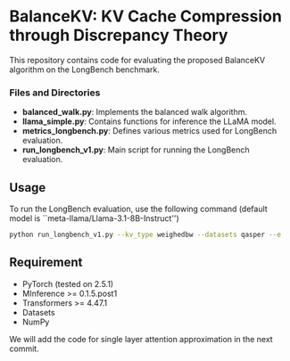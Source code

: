 # BalanceKV: KV Cache Compression through Discrepancy Theory

This repository contains code for evaluating the proposed BalanceKV algorithm on the LongBench benchmark. 

### Files and Directories

- **balanced_walk.py**: Implements the balanced walk algorithm.
- **llama_simple.py**: Contains functions for inference the LLaMA model.
- **metrics_longbench.py**: Defines various metrics used for LongBench evaluation.
- **run_longbench_v1.py**: Main script for running the LongBench evaluation.

## Usage

To run the LongBench evaluation, use the following command (default model is ``meta-llama/Llama-3.1-8B-Instruct'')

```sh
python run_longbench_v1.py --kv_type weighedbw --datasets qasper --e
```

## Requirement

- PyTorch (tested on 2.5.1)
- MInference >= 0.1.5.post1
- Transformers >= 4.47.1
- Datasets
- NumPy

We will add the code for single layer attention approximation in the next commit.